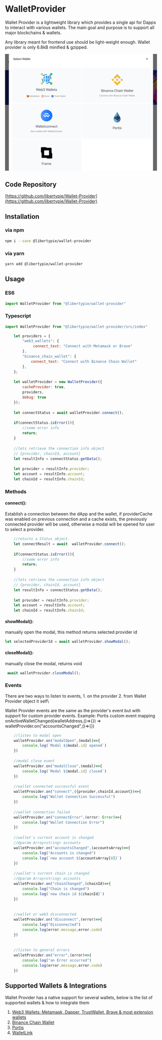 # WalletProvider

Wallet Provider is a lightweight library which provides a single api for Dapps to interact with various wallets. The main goal and purpose is to support all major blockchains & wallets.

Any library meant for frontend use should be light-weight enough. Wallet provider is only 6.8kB minified & gzipped.

![LibertyPie Wallet Provider](.gitbook/assets/wallet_provider.png)

## Code Repository

[https://github.com/libertypie/Wallet-Provider](https://github.com/libertypie/Wallet-Provider)

## Installation

### via npm

```bash
npm i --save @libertypie/wallet-provider
```

### via yarn

```bash
yarn add @libertypie/wallet-provider
```

## Usage

### ES6

```javascript
import WalletProvider from "@libertypie/wallet-provider"
```

### Typescript

```javascript
import WalletProvider from "@libertypie/wallet-provider/src/index"
```

```javascript
    let providers = {
        "web3_wallets": {
             connect_text: "Connect with Metamask or Brave"
        },
        "binance_chain_wallet": {
            connect_text: "Connect with Binance Chain Wallet"
        },
    };

    let walletProvider = new WalletProvider({
        cacheProvider: true,
        providers,
        debug: true
    });

    let connectStatus = await walletProvider.connect();

    if(connectStatus.isError()){
        //some error info
        return;
    }

    //lets retrieve the connection info object
    // {provider, chainId, account}
    let resultInfo = connectStatus.getData();

    let provider = resultInfo.provider;
    let account = resultInfo.account;
    let chainId = resultInfo.chainId;
```

### Methods

#### connect\(\):

Establish a connection between the dApp and the wallet, if providerCache was enabled on previous connection and a cache exists, the previously connected provider will be used, otherwise a modal will be opened for user to select a provider.

```javascript
    //returns a Status object.
    let connectResult = await  walletProvider.connect();

    if(connectStatus.isError()){
        //some error info
        return;
    }

    //lets retrieve the connection info object
    // {provider, chainId, account}
    let resultInfo = connectStatus.getData();

    let provider = resultInfo.provider;
    let account = resultInfo.account;
    let chainId = resultInfo.chainId;
```

#### showModal\(\):

manually open the modal, this method returns selected provider id

```javascript
let selectedProviderId = await walletProvider.showModal();
```

#### closeModal\(\):

manually close the modal, returns void

```javascript
 await walletProvider.closeModal();
```

### Events

There are two ways to listen to events, 1. on the provider 2. from Wallet Provider object it self\

Wallet Provider events are the same as the provider's event but with support for custom provider events. Example: Portis custom event mapping onActiveWalletChanged\(walletAddress,\(\)=&gt;{}\) =&gt; walletProvider.on\("accountsChanged",\(\)=&gt;{}\)

```javascript
    //listen to modal open
    walletProvider.on("modalOpen",(modal)=>{
        console.log(`Modal ${modal.id} opened`)
    })

    //modal close event
    walletProvider.on("modalClose",(modal)=>{
        console.log(`Modal ${modal.id} closed`)
    })

    //wallet connected successful event
    walletProvider.on("connect",({provider,chainId,account})=>{
        console.log("Wallet Connection Successful")
    })  

    //wallet connection failed
    walletProvider.on("connectError",(error: Error)=>{
        console.log("Wallet Connection Error")
    })

    //wallet's current account is changed
    //@param Array<string> accounts
    walletProvider.on("accountsChanged",(accountsArray)=>{
        console.log("Accounts is changed")
        console.log(`new account ${accountsArray[0]}`)
    })

    //wallet's current chain is changed
    //@param Array<string> accounts
    walletProvider.on("chainChanged",(chainId)=>{
        console.log("Chain is changed")
        console.log(`new chain id ${chainId}`)
    })


    //wallet or web3 disconnected
    walletProvider.on("disconnect",(error)=>{
        console.log("Disconnected")
        console.log(error.message,error.code)
    })  


    //listen to general errors
    walletProvider.on("error",(error)=>{
        console.log("an Error occurred")
        console.log(error.message,error.code)
    })
```

## Supported Wallets & Integrations

Wallet Provider has a native support for several wallets, below is the list of supported wallets & how to integrate them

1. [Web3 Wallets: Metamask, Dapper, TrustWallet, Brave & most extension wallets](docs/web3-wallets.md)
2. [Binance Chain Wallet](docs/binance-chain-wallet.md)
3. [Portis](docs/portis.md)
4. [WalletLink](docs/walletlink.md)

